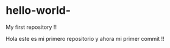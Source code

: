 # hello-world-
My first repository !!

Hola este es mi primero repositorio y ahora mi primer commit !!
